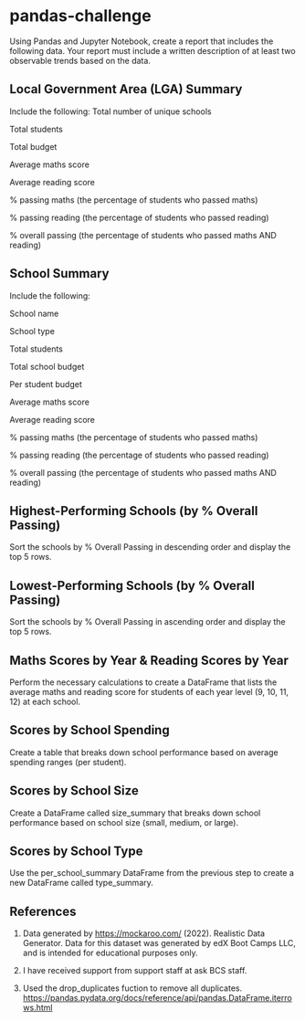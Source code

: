 # pandas-challenge
Using Pandas and Jupyter Notebook, create a report that includes the following data. Your report must include a written description of at least two observable trends based on the data.

## Local Government Area (LGA) Summary
Include the following:
Total number of unique schools

Total students

Total budget

Average maths score

Average reading score

% passing maths (the percentage of students who passed maths)

% passing reading (the percentage of students who passed reading)

% overall passing (the percentage of students who passed maths AND reading)

## School Summary

Include the following:

School name

School type

Total students

Total school budget

Per student budget

Average maths score

Average reading score

% passing maths (the percentage of students who passed maths)

% passing reading (the percentage of students who passed reading)

% overall passing (the percentage of students who passed maths AND reading)

## Highest-Performing Schools (by % Overall Passing)
Sort the schools by % Overall Passing in descending order and display the top 5 rows.

## Lowest-Performing Schools (by % Overall Passing)
Sort the schools by % Overall Passing in ascending order and display the top 5 rows.

## Maths Scores by Year & Reading Scores by Year
Perform the necessary calculations to create a DataFrame that lists the average maths and reading score for students of each year level (9, 10, 11, 12) at each school.

## Scores by School Spending
Create a table that breaks down school performance based on average spending ranges (per student).

## Scores by School Size
Create a DataFrame called size_summary that breaks down school performance based on school size (small, medium, or large).
## Scores by School Type
Use the per_school_summary DataFrame from the previous step to create a new DataFrame called type_summary.

## References 

1. Data generated by https://mockaroo.com/ (2022). Realistic Data Generator. Data for this dataset was generated by edX Boot Camps LLC, and is intended for educational purposes only.

2.  I have received support from support staff at ask BCS staff.

3. Used the drop_duplicates fuction to remove all duplicates. https://pandas.pydata.org/docs/reference/api/pandas.DataFrame.iterrows.html

